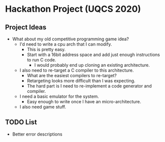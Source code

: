 # Hackathon Project (UQCS 2020)

## Project Ideas

- What about my old competitive programming game idea?
  - I'd need to write a cpu arch that I can modify.
    - This is pretty easy.
    - Start with a 16bit address space and add just enough instructions to run C code.
      - I would probably end up cloning an existing architecture.
  - I also need to re-target a C compiler to this architecture.
    - What are the easiest compilers to re-target?
    - Retargeting looks more difficult than I was expecting.
    - The hard part is I need to re-implement a code generator and compiler.
  - I need a basic emulator for the system.
    - Easy enough to write once I have an micro-architecture.
  - I also need game stuff.

## TODO List

- Better error descriptions
